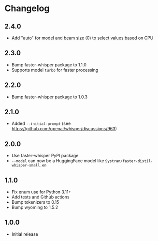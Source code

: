 # Changelog

## 2.4.0

- Add "auto" for model and beam size (0) to select values based on CPU

## 2.3.0

- Bump faster-whisper package to 1.1.0
- Supports model `turbo` for faster processing

## 2.2.0

- Bump faster-whisper package to 1.0.3

## 2.1.0

- Added `--initial-prompt` (see https://github.com/openai/whisper/discussions/963)

## 2.0.0

- Use faster-whisper PyPI package
- `--model` can now be a HuggingFace model like `Systran/faster-distil-whisper-small.en`

## 1.1.0

- Fix enum use for Python 3.11+
- Add tests and Github actions
- Bump tokenizers to 0.15
- Bump wyoming to 1.5.2

## 1.0.0

- Initial release

